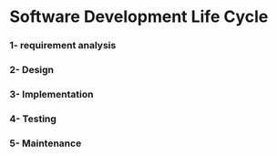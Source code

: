 # Software Development Life Cycle
### 1- requirement analysis
### 2- Design
### 3- Implementation
### 4- Testing
### 5- Maintenance
